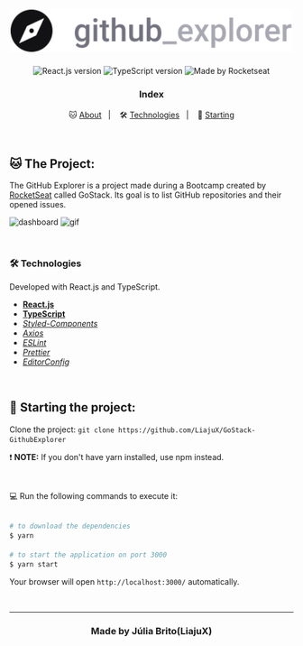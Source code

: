 <h1 align="center">
  <img src="./src/assets/logo.svg" alt="GitHub Explorer" width="500px">
</h1>

<p align="center">
  <img alt="React.js version" src="https://img.shields.io/badge/React.js-v16.13.1-60dafb?style=flat&logoColor=60dafb&logo=react">
  
  <img alt="TypeScript version" src="https://img.shields.io/badge/TypeScript-v3.9.3-007acc?style=flat&logoColor=007acc&logo=typescript">
    
  <img alt="Made by Rocketseat" src="https://img.shields.io/github/license/Liajux/GoStack-GitHubExplorer">
</p>

<h3 align="center">
  Index
</h3>

<p align="center">
  🐱 <a href="#%EF%B8%8F-the-project">About</a>&nbsp;&nbsp;&nbsp;|&nbsp;&nbsp;&nbsp;
  🛠 <a href="#-technologies">Technologies</a>&nbsp;&nbsp;&nbsp;|&nbsp;&nbsp;&nbsp;
  🏁 <a href="#-starting-the-project">Starting</a>
</p>

<br>

## 🐱 The Project:

The GitHub Explorer is a project made during a Bootcamp created by [RocketSeat](https://rocketseat.com.br/) called GoStack. Its goal is to list GitHub repositories and their opened issues. 

![dashboard](https://user-images.githubusercontent.com/53796370/105123232-7184ac00-5ab6-11eb-867a-dae70b4ffee8.png)
![gif](https://user-images.githubusercontent.com/53796370/105123464-e2c45f00-5ab6-11eb-8ef1-1ecff97c305c.gif)

<br>

### 🛠 Technologies
Developed with React.js and TypeScript.

- **[React.js](https://reactjs.org/)**
- **[TypeScript](https://www.typescriptlang.org/)**
- *[Styled-Components](https://styled-components.com/)*
- *[Axios](https://nodemon.io/)*
- *[ESLint](https://eslint.org/)*
- *[Prettier](https://prettier.io/)*
- *[EditorConfig](https://editorconfig.org/)*

<br>

## 🏁 Starting the project:

Clone the project: `git clone https://github.com/LiajuX/GoStack-GithubExplorer`

❗ **NOTE:** If you don't have yarn installed, use npm instead.

<br>

💻 Run the following commands to execute it:

````zsh

# to download the dependencies
$ yarn

# to start the application on port 3000
$ yarn start
````
Your browser will open `http://localhost:3000/` automatically.

<br>

---

<h3 align="center" >
  Made by Júlia Brito(LiajuX)
</h3>
